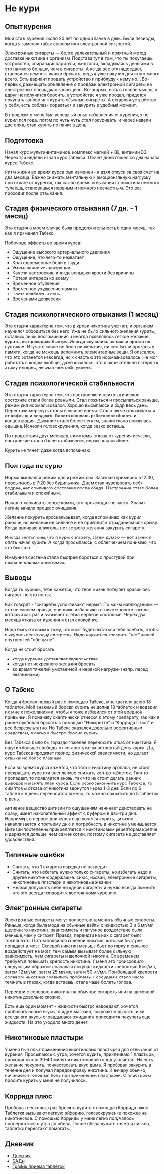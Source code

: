 # Не кури

## Опыт курения

Мой стаж курения около 20 лет по одной пачке в день.
Были периоды, когда я заменял табак снюсом или электронной сигаретой.

Электронные сигареты — более увлекательный и приятный метод доставки никотина в организм.
Подстава тут в том, что ты покупаешь устройство, спирали/испарители, жидкости, 
вкладываясь деньгами в это намного больше, чем в сигареты.
А когда все это надоедает, становится немного жалко бросать, ведь я уже
накупил для этого много всего.
Есть вариант продать устройство и приблуду к нему но...
Во-первых, размещать объявление о продажи электронной сигареты на электронных площадках запрещено.
Во-вторых, есть в голове мысль, а вдруг не получится бросить, а устройство я уже продал, 
придется покупать заново или курить обычные сигареты.
А оставляя устройство у себя, есть соблазн сорваться и закурить в удобный момент.

В прошлом у меня был успешный опыт избавления от курения,
я не курил пол года, потом по чуть-чуть стал покуривать,
и через недели две опять стал курить по пачке в день.

## Подготовка

Начал курс мульти-витаминов, комплекс магний + B6, витамин D3.
Через три недели начал курс Табекса.
Отсчет дней пошел со дня начала курса Табекс.

Ритм жизни во время курса был изменен - я взял отпуск за свой счет на два месяца.
Важно снижать ментальную и эмоциональную нагрузку при отказе от курения, 
так как во время отвыкания от никотина немного тупеешь, становишься нервным и немного несчастным.
Это все проходит после отвыкания.

## Стадия физического отвыкания (7 дн. - 1 месяц)

Эта стадия в моем случае была продолжительностью один месяц, так как я применял Табекс.

Побочные эффекты во время курса:

* Ощущение высокого артериального давления
* Ощущение, что чего-то нехватает
* Кратковременные боли в груди
* Уменьшение концентрации
* Качели настроения, иногда вспышки ярости без причины
* Потеря интереса ко всему
* Временное отупление
* Временное ухудшение памяти
* Часто слабость и лень
* Временами депрессия

## Стадия психологического отвыкания (1 месяц)

Эта стадия характерна тем, что в крови никотина уже нет, и организм научился обходиться без него.
Уже не было сильного желания курить, остались лишь воспоминания и иногда появлялось легкое желание курить, но проходило быстро.
Иногда случались вспышки ярости по пустякам.
Изучать новое не было ни желания, ни сил.
Были провалы в памяти, когда не можешь вспомнить элементарные вещи. 
Я опасался, что это останется навсегда, но к счастью это нормализовалось.
Не мог работать с кодом вообще, даже казалось, что я окончательно потерял к этому интерес, не знал чем себя увлечь.

## Стадия психологической стабильности

Эта стадия характерна тем, что настроение и психологическое состояние стали более ровными.
Стал ложиться и просыпаться раньше, режим дня нормализовался. 
Хорошо высыпаюсь и бодр весь день.
Перестали мерзнуть стопы в ночное время.
Стало легче отказываться от кофеина и сладкого.
Восстановилась работоспособность и концентрация.
Дыхание стало более легким, значительно снизилась одышка.
Исчезли головокружения, когда резко встаешь.

По прошествии двух месяцев, симптомы отказа от курения исчезли,
настроение стало более стабильным, нервы поспокойнее.

Курить не тянет, даже когда вспоминаю.

## Пол года не курю

Нормализовался режим дня и режим сна. 
Засыпаю примерно в 12:30, просыпаюсь в 7:20 без будильника. 
Днем стал чувствовать себя бодрее, нет сонливого состояния после обеда.
Настроение стало более стабильным и спокойным.

Начал отхаркивать серые комки, это происходит не часто.
Значит легкие начали процесс очищения.

Желание покурить проскальзывает, когда вспоминаю как курил раньше, 
но желание не сильное и не приводит к страданиям или срыву.
Когда выпиваю алкоголь, нет острого желания закурить сигарету.

Иногда снятся сны, что я курю сигарету, затем думаю — вот зачем я опять начал курить.
А когда просыпаюсь, с облегчением понимаю, что это был сон.

Иммунная система стала быстрее бороться с простудой при незначительных симптомах.

## Выводы

Когда ты куришь, тебе кажется, что твоя жизнь потеряет краски без сигарет, но это не так.

Как говорят - "сигареты успокаивают нервы".
По моим наблюдениям — это не совсем правда, 
они лишь избавляют от никотинового голода, который как раз и вызывает слегка нервное состояние.
Через два месяца отказа от курения я стал спокойнее.

Надо быть готовым к тому, что мозг будет пытаться тебя наебать, чтобы выкурить всего одну сигаретку.
Надо научиться говорить "нет" нашей внутренней "обезьяне".

Когда не стоит бросать:

- когда курение доставляет удовольствие
- когда нет искреннего желания бросать
- во время тяжелой умственной и нервной нагрузки (напр. перед экзаменами)

## О Табекс

Когда я бросал первый раз с помощью Табекс, мне хватило всего 18 таблеток.
Мой знакомый бросил курить не допив 18 таблеток и подарил их мне с пожеланиями, 
чтобы я тоже избавился от этой вредной привычки.
Я поначалу скептически отнесся к этому препарату, так как я ранее пробовал бросать с помощью "Никоретте" и "Коррида Плюс" и все безрезультатно.
Но Табекс оказался довольно эффективным средством, я легко и быстро бросил курить.

Без Табекса было бы гораздо тяжелее переносить отказ от никотина.
Я ощутил больше свободы от сигарет уже на четвертый день курса.
Да, курс Табекса продляет период физической зависимости, но делает отвыкание
более плавным.

Если во время курса кажется, что тяга к никотину пропала, не стоит прекращать курс или внепланово снижать кол-во таблеток.
Тяга то пропадает, то появляется вновь, так что не стоит делать ранних выводов и менять план курса.
Если резко закончить курс Табекса, то симптомы отказа от никотина вернутся через 1-3 дня.
Если по 6 таблеток в день переносится тяжело, то можно сократить до 5 таблеток в день.

Активное вещество цитизин по ощущениям начинает действовать не сразу,
имеет накопительный эффект с буфером в два-три дня.
Например, в первые дни курса еще хочется курить, цитизин накапливается к третьему дню и потребность в никотине уменьшается.
Цитизин постепенно прикрепляется к никотиновым рецепторам крепче и держится дольше, чем сам никотин,
поэтому сигарета не доставляет удовольствия.

## Типичные ошибки

* Считать, что 1 сигарета изредка не навредит
* Считать, что избегать нужно только сигареты, но избегать надо и другие никотин-содержащие: 
  снюс, насвай, электронные сигареты, никотиновые пластыри и никотиновые жвачки
* Нельзя допускать себе ни одной сигареты и нужно всегда помнить, что это всегда приводит к постоянному курению

## Электронные сигареты

Электронные сигареты могут полностью заменить обычные сигареты.
Раньше, когда была мода на обычные вэйпы с жидкостью 3 и 6 мг/мл щелочного никотина,
зависимость и пагубное воздействие было меньше, чем у сигарет.
Правда, переидти на них с сигарет было тяжеловато.
Потом появился солевой никотин, который быстрее попадает в мозг.
Солевой никотин меньше бьет по горлу и сильнее воздействует на мозг,
тем самым вызывает более сильную зависимость, чем сигареты и щелочной никотин.
Со временем требуется повышать крепость никотина.
У меня это происходило следующим образом: сначала я покупал жидкости крепостью 6 мг/мл,
затем 12 мг/мл, затем 25 мг/мл, затем 50 мг/мл.
При большой крепости солевого никотина появились проблемы с сосудами:
стало часто темнеть в глазах, когда встаешь, стала чаще болеть голова.

Переидти с солевого никотина на обычные сигареты или на щелочной никотин довольно сложно.

Есть еще один момент - жидкости быстро надоедают, хочется пробовать новые вкусы,
я иду в магазин, покупаю жидкость, и не всегда эти вкусы оправдывают ожидания,
приходится покупать еще жидкости.
На это уходило много денег.

## Никотиновые пластыри

У меня был опыт применения никотиновых пластырей для отвыкания от курения.
Просыпаюсь с утра, хочется курить, приклеиваю 1 пластырь, проходит около 30-40 минут и никотиновый голод утоляется.
Но есть желание покурить, почувствовать вкус дыма.
Я пробовал закурить в течение дня и получал передозировку никотина.
К вечеру обычно, начинается головная боль при применении пластырей.
С пластырем бросить курить у меня не получилось.

## Коррида плюс

Пробовал несколько раз бросить курить с помощью Коррида плюс.
Таблетки вызывают легкую эйфорию, головокружение похожее на никотиновое.
С помощью Корриды у меня легко получалось продержаться с утра до обеда.
После обеда курить хочется сильно, таблетки перестают помогать.

## Дневник

* [Дневник](diary.md)
* [БАДы](nutrients.md)
* [График приема таблеток](schedule-for-pills.md)
